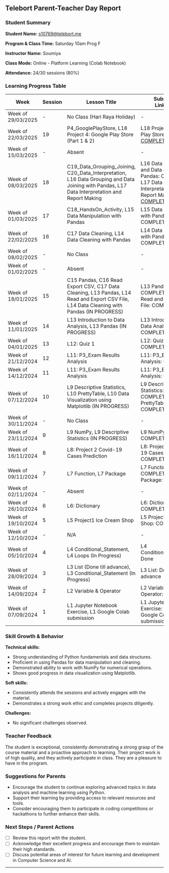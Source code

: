 ## Telebort Parent-Teacher Day Report

### Student Summary
**Student Name:** s10769@telebort.me

**Program & Class Time:** Saturday 10am Prog F

**Instructor Name:** Soumiya

**Class Mode:** Online - Platform Learning (Colab Notebook)

**Attendance:** 24/30 sessions (80%)


### Learning Progress Table

| Week             | Session | Lesson Title                                                                                                                                                                                          | Submission Link/Score | Exit Ticket Score                                                                                             | Progress Rating |
| --------------- | ------- | ----------------------------------------------------------------------------------------------------------------------------------------------------------------------------------------------------- | ---------------------- | ------------------------------------------------------------------------------------------------------------- | --------------- |
| Week of 29/03/2025 | -       | No Class (Hari Raya Holiday)                                                                                                                                                                        | -                      | -                                                                                                             | ☆☆☆☆☆         |
| Week of 22/03/2025 | 19      | P4\_GooglePlayStore, L18 Project 4: Google Play Store (Part 1 & 2)                                                                                                                                  | L18 Project 4: Google Play Store (Part 1 & 2): [COMPLETED](https://drive.google.com/drive/folders/15r4KqWK5RNMaOtR5u_8z7r6dHAr8o5Qb) | L18 GooglePlayStore ET: 4/5                                                                                    | ★★★★☆         |
| Week of 15/03/2025 | -       | Absent                                                                                                                                                                                            | -                      | -                                                                                                             | ☆☆☆☆☆         |
| Week of 08/03/2025 | 18      | C19\_Data\_Grouping\_Joining, C20\_Data\_Interpretation, L16 Data Grouping and Data Joining with Pandas, L17 Data Interpretation and Report Making                                                  | L16 Data Grouping and Data Joining with Pandas: COMPLETED, L17 Data Interpretation and Report Making: [COMPLETED](https://drive.google.com/drive/folders/15r4KqWK5RNMaOtR5u_8z7r6dHAr8o5Qb) | L16 Data Grouping and Data Joining with Pandas ET: 3/5, L17 Data Interpretation and Report Making ET: 4/5 | ★★★★★         |
| Week of 01/03/2025 | 17      | C18\_HandsOn\_Activity, L15 Data Manipulation with Pandas                                                                                                                                        | L15 Data Manipulation with Pandas: COMPLETED | Data Manipulation with Pandas ET: 4/5                                                                        | ★★★★★         |
| Week of 22/02/2025 | 16      | C17 Data Cleaning, L14 Data Cleaning with Pandas                                                                                                                                                  | L14 Data Cleaning with Pandas: COMPLETED | Data Cleaning with Pandas ET: -                                                                              | ★★★★☆         |
| Week of 08/02/2025 | -       | No Class                                                                                                                                                                                            | -                      | -                                                                                                             | ☆☆☆☆☆         |
| Week of 01/02/2025 | -       | Absent                                                                                                                                                                                            | -                      | -                                                                                                             | ☆☆☆☆☆         |
| Week of 18/01/2025 | 15      | C15 Pandas, C16 Read Export CSV, C17 Data Cleaning, L13 Pandas, L14 Read and Export CSV File, L14 Data Cleaning with Pandas (IN PROGRESS)                                                           | L13 Pandas: COMPLETED, L14 Read and Export CSV File: COMPLETED | Pandas ET: 2/3, Read and Export CSV File ET: 2/3, Data Cleaning with Pandas ET: -                                 | ★★★★★         |
| Week of 11/01/2025 | 14      | L13 Introduction to Data Analysis, L13 Pandas (IN PROGRESS)                                                                                                                                       | L13 Introduction to Data Analysis: COMPLETED | Introduction to Data Analysis ET: 3/3                                                                        | ★★★★★         |
| Week of 04/01/2025 | 13      | L12: Quiz 1                                                                                                                                                                                       | L12: Quiz 1: COMPLETED | 80/100                                                                                                        | ★★★★★         |
| Week of 21/12/2024 | 12      | L11: P3\_Exam Results Analysis                                                                                                                                                                    | L11: P3\_Exam Results Analysis: COMPLETED | Project 3 ET: 5/5                                                                                             | ★★★★★         |
| Week of 14/12/2024 | 11      | L11: P3\_Exam Results Analysis                                                                                                                                                                    | L11: P3\_Exam Results Analysis: COMPLETED | Data Visualization ET: 3/3                                                                                    | ★★★★★         |
| Week of 07/12/2024 | 10      | L9 Descriptive Statistics, L10 PrettyTable, L10 Data Visualization using Matplotlib (IN PROGRESS)                                                                                                 | L9 Descriptive Statistics: COMPLETED, L10 PrettyTable: COMPLETED | Descriptive Statistics ET: 3/3, PrettyTable ET: 3/3                                                           | ★★★★★         |
| Week of 30/11/2024 | -       | No Class                                                                                                                                                                                            | -                      | -                                                                                                             | ☆☆☆☆☆         |
| Week of 23/11/2024 | 9       | L9 NumPy, L9 Descriptive Statistics (IN PROGRESS)                                                                                                                                                 | L9 NumPy: COMPLETED    | Numpy ET: 4/4                                                                                                 | ★★★★★         |
| Week of 16/11/2024 | 8       | L8: Project 2 Covid-19 Cases Prediction                                                                                                                                                           | L8: Project 2 Covid-19 Cases Prediction: COMPLETED | Project 2 ET: 4/5                                                                                             | ★★★★★         |
| Week of 09/11/2024 | 7       | L7 Function, L7 Package                                                                                                                                                                           | L7 Function: COMPLETED, L7 Package: COMPLETED | Function ET: 2/3, Package ET: 2/3                                                                              | ★★★★★         |
| Week of 02/11/2024 | -       | Absent                                                                                                                                                                                            | -                      | -                                                                                                             | ☆☆☆☆☆         |
| Week of 26/10/2024 | 6       | L6: Dictionary                                                                                                                                                                                    | L6: Dictionary: COMPLETED | Dictionary ET: 5/5                                                                                            | ★★★★★         |
| Week of 19/10/2024 | 5       | L5 Project1 Ice Cream Shop                                                                                                                                                                        | L5 Project1 Ice Cream Shop: COMPLETED | Project 1 ET: 5/5                                                                                             | ★★★★★         |
| Week of 12/10/2024 | -       | N/A                                                                                                                                                                                               | -                      | -                                                                                                             | ☆☆☆☆☆         |
| Week of 05/10/2024 | 4       | L4 Conditional\_Statement, L4 Loops (In Progress)                                                                                                                                                | L4 Conditional\_Statement: Done | Loops ET: 4/5                                                                                                 | ★★★★☆         |
| Week of 28/09/2024 | 3       | L3 List (Done till advance), L3 Conditional\_Statement (In Progress)                                                                                                                             | L3 List: Done till advance | List ET: 2/3, Conditional\_Statement ET: 2/3                                                                | ★★★★☆         |
| Week of 14/09/2024 | 2       | L2 Variable & Operator                                                                                                                                                                            | L2 Variable & Operator: Done | Variable & Operator ET: 5/5                                                                                   | ★★★★☆         |
| Week of 07/09/2024 | 1       | L1 Jupyter Notebook Exercise, L1 Google Colab submission                                                                                                                                        | L1 Jupyter Notebook Exercise: Done, L1 Google Colab submission: Done | Introduction to Python ET: 3/3, Google Colab ET: 3/3                                                     | ★★★★☆         |

### Skill Growth & Behavior

**Technical skills:**
* Strong understanding of Python fundamentals and data structures.
* Proficient in using Pandas for data manipulation and cleaning.
* Demonstrated ability to work with NumPy for numerical operations.
* Shows good progress in data visualization using Matplotlib.

**Soft skills:**
* Consistently attends the sessions and actively engages with the material.
* Demonstrates a strong work ethic and completes projects diligently.

**Challenges:**
* No significant challenges observed.

### Teacher Feedback

The student is exceptional, consistently demonstrating a strong grasp of the course material and a proactive approach to learning. Their project work is of high quality, and they actively participate in class. They are a pleasure to have in the program.

### Suggestions for Parents

* Encourage the student to continue exploring advanced topics in data analysis and machine learning using Python.
* Support their learning by providing access to relevant resources and tools.
* Consider encouraging them to participate in coding competitions or hackathons to further enhance their skills.

### Next Steps / Parent Actions

* [ ] Review this report with the student.
* [ ] Acknowledge their excellent progress and encourage them to maintain their high standards.
* [ ] Discuss potential areas of interest for future learning and development in Computer Science and AI.

---
